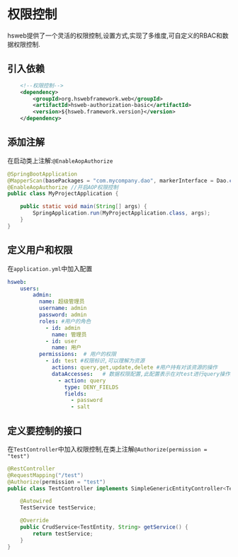 # 权限控制

hsweb提供了一个灵活的权限控制,设置方式,实现了多维度,可自定义的RBAC和数据权限控制.

## 引入依赖
```xml
    <!--权限控制-->
    <dependency>
        <groupId>org.hswebframework.web</groupId>
        <artifactId>hsweb-authorization-basic</artifactId>
        <version>${hsweb.framework.version}</version>
    </dependency>
```

## 添加注解

在启动类上注解:`@EnableAopAuthorize`

```java
@SpringBootApplication
@MapperScan(basePackages = "com.mycompany.dao", markerInterface = Dao.class)
@EnableAopAuthorize //开启AOP权限控制
public class MyProjectApplication {

    public static void main(String[] args) {
        SpringApplication.run(MyProjectApplication.class, args);
    }
}
```

## 定义用户和权限

在`application.yml`中加入配置

```yaml
hsweb:
    users:
        admin:
          name: 超级管理员
          username: admin
          password: admin
          roles: #用户的角色
            - id: admin
              name: 管理员
            - id: user
              name: 用户
          permissions:  # 用户的权限
            - id: test #权限标识,可以理解为资源
              actions: query,get,update,delete #用户持有对该资源的操作
              dataAccesses:   # 数据权限配置,此配置表示在对test进行query操作的时候,不能查询password和salt字段
                - action: query
                  type: DENY_FIELDS
                  fields:     
                    - password
                    - salt
```

## 定义要控制的接口

在`TestController`中加入权限控制,在类上注解`@Authorize(permission = "test")`

```java
@RestController
@RequestMapping("/test")
@Authorize(permission = "test")
public class TestController implements SimpleGenericEntityController<TestEntity, String, QueryParamEntity> {

    @Autowired
    TestService testService;

    @Override
    public CrudService<TestEntity, String> getService() {
        return testService;
    }
}
```
